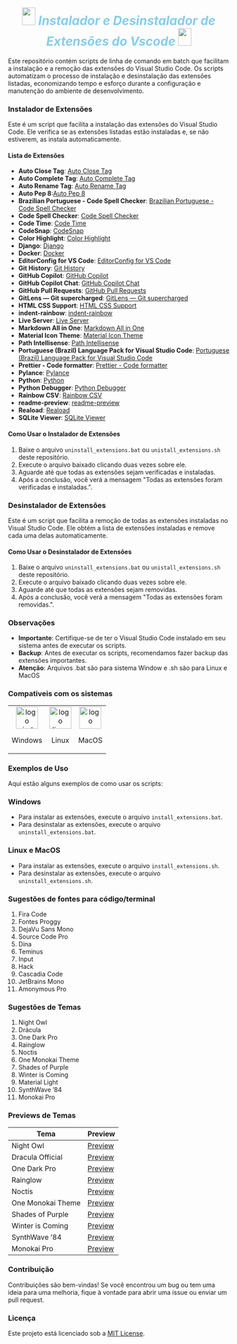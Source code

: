 <div style="text-align:center;">
    <h1 style="color:#87CEEB; font-style:italic; font-weight:bold;">
        <img src="https://cdn.jsdelivr.net/gh/devicons/devicon@latest/icons/vscode/vscode-original.svg" height="40" width="30"/> Instalador e Desinstalador de Extensões do Vscode <img src="https://cdn.jsdelivr.net/gh/devicons/devicon@latest/icons/vscode/vscode-original.svg" height="40" width="30"/> </h1>
</div>

Este repositório contém scripts de linha de comando em batch que facilitam a instalação e a remoção das extensões do Visual Studio Code. Os scripts automatizam o processo de instalação e desinstalação das extensões listadas, economizando tempo e esforço durante a configuração e manutenção do ambiente de desenvolvimento.

### Instalador de Extensões

Este é um script que facilita a instalação das extensões do Visual Studio Code. Ele verifica se as extensões listadas estão instaladas e, se não estiverem, as instala automaticamente.

#### Lista de Extensões

- **Auto Close Tag**: [Auto Close Tag](https://marketplace.visualstudio.com/items?itemName=formulahendry.auto-close-tag)
- **Auto Complete Tag**: [Auto Complete Tag](https://marketplace.visualstudio.com/items?itemName=SEU-ID-DA-EXTENSAO)
- **Auto Rename Tag**: [Auto Rename Tag](https://marketplace.visualstudio.com/items?itemName=formulahendry.auto-rename-tag)
- **Auto Pep 8**:[Auto Pep 8](https://marketplace.visualstudio.com/items?itemName=ms-python.autopep8)
- **Brazilian Portuguese - Code Spell Checker**: [Brazilian Portuguese - Code Spell Checker](https://marketplace.visualstudio.com/items?itemName=streetsidesoftware.code-spell-checker-portuguese-brazilian)
- **Code Spell Checker**: [Code Spell Checker](https://marketplace.visualstudio.com/items?itemName=streetsidesoftware.code-spell-checker)
- **Code Time**: [Code Time](https://marketplace.visualstudio.com/items?itemName=softwaredotcom.swdc-vscode)
- **CodeSnap**: [CodeSnap](https://marketplace.visualstudio.com/items?itemName=adpyke.codesnap)
- **Color Highlight**: [Color Highlight](https://marketplace.visualstudio.com/items?itemName=naumovs.color-highlight)
- **Django**: [Django](https://marketplace.visualstudio.com/items?itemName=batisteo.vscode-django)
- **Docker**: [Docker](https://marketplace.visualstudio.com/items?itemName=ms-azuretools.vscode-docker)
- **EditorConfig for VS Code**: [EditorConfig for VS Code](https://marketplace.visualstudio.com/items?itemName=EditorConfig.EditorConfig)
- **Git History**: [Git History](https://marketplace.visualstudio.com/items?itemName=donjayamanne.githistory)
- **GitHub Copilot**: [GitHub Copilot](https://marketplace.visualstudio.com/items?itemName=GitHub.copilot)
- **GitHub Copilot Chat**: [GitHub Copilot Chat](https://marketplace.visualstudio.com/items?itemName=GitHub.copilot-chat)
- **GitHub Pull Requests**: [GitHub Pull Requests](https://marketplace.visualstudio.com/items?itemName=GitHub.vscode-pull-request-github)
- **GitLens — Git supercharged**: [GitLens — Git supercharged](https://marketplace.visualstudio.com/items?itemName=eamodio.gitlens)
- **HTML CSS Support**: [HTML CSS Support](https://marketplace.visualstudio.com/items?itemName=ecmel.vscode-html-css)
- **indent-rainbow**: [indent-rainbow](https://marketplace.visualstudio.com/items?itemName=oderwat.indent-rainbow)
- **Live Server**: [Live Server](https://marketplace.visualstudio.com/items?itemName=ritwickdey.LiveServer)
- **Markdown All in One**: [Markdown All in One](https://marketplace.visualstudio.com/items?itemName=yzhang.markdown-all-in-one)
- **Material Icon Theme**: [Material Icon Theme](https://marketplace.visualstudio.com/items?itemName=PKief.material-icon-theme)
- **Path Intellisense**: [Path Intellisense](https://marketplace.visualstudio.com/items?itemName=christian-kohler.path-intellisense)
- **Portuguese (Brazil) Language Pack for Visual Studio Code**: [Portuguese (Brazil) Language Pack for Visual Studio Code](https://marketplace.visualstudio.com/items?itemName=MS-CEINTL.vscode-language-pack-pt-BR)
- **Prettier - Code formatter**: [Prettier - Code formatter](https://marketplace.visualstudio.com/items?itemName=esbenp.prettier-vscode)
- **Pylance**: [Pylance](https://marketplace.visualstudio.com/items?itemName=ms-python.vscode-pylance)
- **Python**: [Python](https://marketplace.visualstudio.com/items?itemName=ms-python.python)
- **Python Debugger**: [Python Debugger](https://marketplace.visualstudio.com/items?itemName=ms-python.debugpy)
- **Rainbow CSV**: [Rainbow CSV](https://marketplace.visualstudio.com/items?itemName=mechatroner.rainbow-csv)
- **readme-preview**: [readme-preview](https://marketplace.visualstudio.com/items?itemName=manishsencha.readme-preview)
- **Reaload**: [Reaload](https://marketplace.visualstudio.com/items?itemName=qwtel.sqlite-viewer)
- **SQLite Viewer**: [SQLite Viewer](https://marketplace.visualstudio.com/items?itemName=qwtel.sqlite-viewer)

#### Como Usar o Instalador de Extensões

1. Baixe o arquivo `uninstall_extensions.bat` ou `unistall_extensions.sh` deste repositório.
2. Execute o arquivo baixado clicando duas vezes sobre ele.
3. Aguarde até que todas as extensões sejam verificadas e instaladas.
4. Após a conclusão, você verá a mensagem "Todas as extensões foram verificadas e instaladas.".

### Desinstalador de Extensões

Este é um script que facilita a remoção de todas as extensões instaladas no Visual Studio Code. Ele obtém a lista de extensões instaladas e remove cada uma delas automaticamente.

#### Como Usar o Desinstalador de Extensões

1. Baixe o arquivo `uninstall_extensions.bat` ou `unistall_extensions.sh` deste repositório.
2. Execute o arquivo baixado clicando duas vezes sobre ele.
3. Aguarde até que todas as extensões sejam removidas.
4. Após a conclusão, você verá a mensagem "Todas as extensões foram removidas.".

### Observações

- **Importante**: Certifique-se de ter o Visual Studio Code instalado em seu sistema antes de executar os scripts.
- **Backup**: Antes de executar os scripts, recomendamos fazer backup das extensões importantes.
- **Atenção**: Arquivos .bat são para sistema Window e .sh são para Linux e MacOS

### Compativeis com os sistemas
<table>
  <tr>
    <td align="center">
      <img alt="logo windows" height="50" width="50" src="https://cdn.jsdelivr.net/gh/devicons/devicon@latest/icons/windows11/windows11-original.svg" />
      <p>Windows</p>
    </td>
    <td align="center">
      <img alt="logo linux" height="50" width="50" src="https://cdn.jsdelivr.net/gh/devicons/devicon@latest/icons/linux/linux-original.svg"/>
      <p>Linux</p>
    </td>
    <td align="center">
      <img alt="logo macos" height="50" width="50" src="https://cdn.jsdelivr.net/gh/devicons/devicon@latest/icons/apple/apple-original.svg"/>
      <p>MacOS</p>
    </td>
  </tr>
</table>

### Exemplos de Uso

Aqui estão alguns exemplos de como usar os scripts:

### Windows
- Para instalar as extensões, execute o arquivo `install_extensions.bat`.
- Para desinstalar as extensões, execute o arquivo `uninstall_extensions.bat`.
### Linux e MacOS
- Para instalar as extensões, execute o arquivo `install_extensions.sh`.
- Para desinstalar as extensões, execute o arquivo `uninstall_extensions.sh`.

### Sugestões de fontes para código/terminal

<ol>
  <li>Fira Code</li>
  <li>Fontes Proggy</li>
  <li>DejaVu Sans Mono</li>
  <li>Source Code Pro</li>
  <li>Dina</li>
  <li>Teminus</li>
  <li>Input</li>
  <li>Hack</li>
  <li>Cascadia Code</li>
  <li>JetBrains Mono</li>
  <li>Amonymous Pro</li>
</ol>

### Sugestões de Temas

<ol>
  <li>Night Owl</li>
  <li>Drácula</li>
  <li>One Dark Pro</li>
  <li>Rainglow</li>
  <li>Noctis</li>
  <li>One Monokai Theme</li>
  <li>Shades of Purple</li>
  <li>Winter is Coming</li>
  <li>Material Light</li>
  <li>SynthWave ’84</li>
  <li>Monokai Pro</li>
</ol>

### Previews de Temas

| Tema                   | Preview                                                                                                                                               |
|------------------------|-------------------------------------------------------------------------------------------------------------------------------------------------------|
| Night Owl              | [Preview](https://marketplace.visualstudio.com/items?itemName=sdras.night-owl)                                                                        |
| Dracula Official       | [Preview](https://marketplace.visualstudio.com/items?itemName=dracula-theme.theme-dracula)                                                            |
| One Dark Pro           | [Preview](https://marketplace.visualstudio.com/items?itemName=zhuangtongfa.Material-theme)                                                            |
| Rainglow               | [Preview](https://marketplace.visualstudio.com/items?itemName=daylerees.rainglow)                                                                     |
| Noctis                 | [Preview](https://marketplace.visualstudio.com/items?itemName=liviuschera.noctis)                                                                     |
| One Monokai Theme      | [Preview](https://marketplace.visualstudio.com/items?itemName=azemoh.one-monokai)                                                                     |
| Shades of Purple       | [Preview](https://marketplace.visualstudio.com/items?itemName=ahmadawais.shades-of-purple)                                                            |
| Winter is Coming       | [Preview](https://marketplace.visualstudio.com/items?itemName=johnpapa.winteriscoming)                                                                |
| SynthWave ’84          | [Preview](https://marketplace.visualstudio.com/items?itemName=RobbOwen.synthwave-vscode)                                                              |
| Monokai Pro            | [Preview](https://marketplace.visualstudio.com/items?itemName=monokai.theme-monokai-pro-vscode)                                                       |

### Contribuição

Contribuições são bem-vindas! Se você encontrou um bug ou tem uma ideia para uma melhoria, fique à vontade para abrir uma issue ou enviar um pull request.

### Licença

Este projeto está licenciado sob a [MIT License](LICENSE).